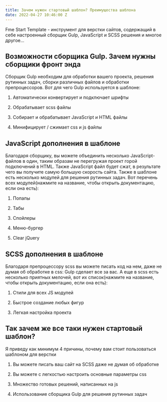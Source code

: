 ```yaml
---
title: Зачем нужен стартовый шаблон? Преимущества шаблона
date: 2022-04-27 10:46:00 Z
---
```


Fme Start Template - инструмент для верстки сайтов, содержащий в себе настроенный сборщик Gulp, JavaScript и SCSS решения и многое другое...

## Возможности сборщика Gulp. Зачем нужны сборщики фронт энда

Сборщик Gulp необходим для обработки вашего проекта, решения рутинных задач, сборки различных файлов и обработки препроцессоров. Вот для чего Gulp используется в шаблоне:

1. Автоматически конвертирует и подключает шрифты

2. Обрабатывает scss файлы

3. Собирает и обрабатывает JavaScript и HTML файлы

4. Минифицирует / сжимает css и js файлы

## JavaScript дополнения в шаблоне

Благодаря сборщику, вы можете объединить несколько JavaScript-файлов в один, таким образам не перегружая проект горой подключений в HTML. Также JavaScript файл будет сжат, в результате чего вы получите самую большую скорость сайта.
Также в шаблоне есть несколько модулей для решения рутинных задач. Вот перечень всех модулей(нажмите на название, чтобы открыть документацию, если она есть):

1. Попапы

2. Табы

3. Спойлеры

4. Меню-бургер

5. Clear jQuery

## SCSS дополнения в шаблоне

Благодаря препроцессору scss вы можете писать код на нем, даже не думая об обработке в css: Gulp сделает все за вас. А еще в scss есть несколько приятных мелочей, вот их список(нажмите на название, чтобы открыть документацию, если она есть):

1. Стили для всех JS модулей

2. Быстрое создание любых фигур

3. Легкая настройка проекта

## Так зачем же все таки нужен стартовый шаблон?

Я приведу как минимум 4 причины, почему вам стоит пользоваться шаблоном для верстки

1. Вы можете писать ваш сайт на SCSS даже не думая об обработке

2. Вы можете с легкостью настроить основные параметры css

3. Множество готовых решений, написанных на js

4. Использование сборщика Gulp для решения рутинных задач